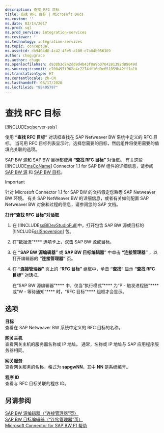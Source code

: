 ```yaml
---
description: 查找 RFC 目标
title: 查找 RFC 目标 | Microsoft Docs
ms.custom: ''
ms.date: 03/14/2017
ms.prod: sql
ms.prod_service: integration-services
ms.reviewer: ''
ms.technology: integration-services
ms.topic: conceptual
ms.assetid: db9404d8-4c42-45e5-a100-c7a84b056109
author: chugugrace
ms.author: chugu
ms.openlocfilehash: d938b3d742dd9d4b43f0a9b3704281392d89049d
ms.sourcegitcommit: e700497f962e4c2274df16d9e651059b42ff1a10
ms.translationtype: HT
ms.contentlocale: zh-CN
ms.lasthandoff: 08/17/2020
ms.locfileid: "88495797"
---
```

# <a name="look-up-rfc-destination"></a>查找 RFC 目标

[!INCLUDE[sqlserver-ssis](../../includes/applies-to-version/sqlserver-ssis.md)]


  使用 **“查找 RFC 目标”** 对话框查找在 SAP Netweaver BW 系统中定义的 RFC 目标。 当可用 RFC 目标列表显示时，选择您需要的目标，然后组件将使用需要的值填充关联的选项。  
  
 SAP BW 源和 SAP BW 目标都使用 **“查找 RFC 目标”** 对话框。 有关这些 [!INCLUDE[msCoName](../../includes/msconame-md.md)] Connector 1.1 for SAP BW 组件的详细信息，请参阅 [SAP BW 源](../../integration-services/data-flow/sap-bw-source.md) 和 [SAP BW 目标](../../integration-services/data-flow/sap-bw-destination.md)。  
  
> [!IMPORTANT]  
>  针对 Microsoft Connector 1.1 for SAP BW 的文档假定您熟悉 SAP Netweaver BW 环境。 有关 SAP NetWeaver BW 的详细信息，或者有关如何配置 SAP Netweaver BW 对象和过程的信息，请参阅您的 SAP 文档。  
  
 **打开“查找 RFC 目标”对话框**  
  
1.  在 [!INCLUDE[ssBIDevStudioFull](../../includes/ssbidevstudiofull-md.md)]中，打开包含 SAP BW 源或目标的 [!INCLUDE[ssISnoversion](../../includes/ssisnoversion-md.md)] 包。  
  
2.  在“数据流”**** 选项卡上，双击 SAP BW 源或目标。  
  
3.  在 **“SAP BW 源编辑器”** 或 **SAP BW 目标编辑器”** 中单击 **“连接管理器”** ，以打开编辑器的 **“连接管理器”** 页。  
  
4.  在 **“连接管理器”** 页上的 **“RFC 目标”** 组框中，单击 **“查找”** 显示 **“查找 RFC 目标”** 对话框。  
  
     在“SAP BW 源编辑器”**** 中，仅当“执行模式”**** 为“P - 触发进程链”**** 或“W - 等待通知”**** 时，“RFC 目标”**** 组框才会显示。  
  
## <a name="options"></a>选项  
 **目标**  
 查看在 SAP Netweaver BW 系统中定义的 RFC 目标的名称。  
  
 **网关主机**  
 查看网关主机的服务器名称或 IP 地址。 通常，名称或 IP 地址与 SAP 应用程序服务器相同。  
  
 **网关服务**  
 查看网关服务的名称，格式为 **sapgwNN**，其中 **NN** 是系统编号。  
  
 **程序 ID**  
 查看与 RFC 目标关联的程序 ID。  
  
## <a name="see-also"></a>另请参阅  
 [SAP BW 源编辑器（“连接管理器”页）](../../integration-services/data-flow/sap-bw-source-editor-connection-manager-page.md)   
 [SAP BW 目标编辑器（“连接管理器”页）](../../integration-services/data-flow/sap-bw-destination-editor-connection-manager-page.md)   
 [Microsoft Connector for SAP BW F1 帮助](../../integration-services/microsoft-connector-for-sap-bw-f1-help.md)  
  
  
